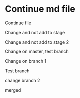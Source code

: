 # Continue md file

Continue file

Change and not add to stage

Change and not add to stage 2

Change on master, test branch

Change on branch 1

Test branch

change branch 2

merged
